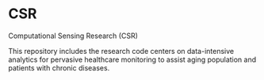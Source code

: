 CSR
===

Computational Sensing Research (CSR)

This repository includes the research code centers on data-intensive analytics for pervasive 
healthcare monitoring to assist aging population and patients with chronic diseases.
